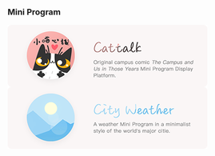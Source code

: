 ### Mini Program

<a href="https://windmill0503.github.io/get-cattalk/"> <img align="center" src="assets/cattalk.png" /></a> &nbsp; <a href="https://windmill0503.github.io/get-cityweather/"> <img align="center" src="assets/cityweather.png" />

